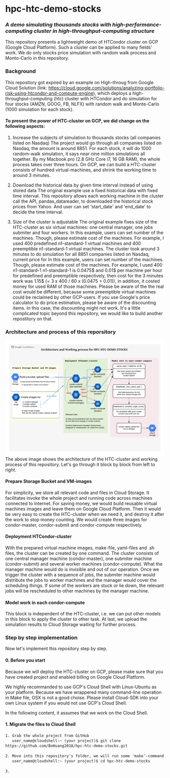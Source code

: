# hpc-htc-demo-stocks
### *A demo simulating thousands stocks with high-performance-computing cluster in high-throughput-computing structure*
This repository presents a lightweight demo of HTCondor cluster on GCP (Google Cloud Platform). Such a cluster can be applied 
to many fields' work. We do only stocks price simulation with random walk process and Monto-Carlo in this repository. 

### Background 
This repository got expired by an example on High-throug from Google Cloud Solution (link: https://cloud.google.com/solutions/analyzing-portfolio-risk-using-htcondor-and-compute-engine), 
which deploys a high-throughput-computing (htc) cluster with HTCondor and do simulation for four stocks (AMZN, GOOG, FB, NLFX) with random walk
and Monte-Carlo (1000 simulation for each stock).

#### To present the power of HTC-cluster on GCP, we did change on the following aspects:

1. Increase the subjects of simulation to thousands stocks (all companies listed on Nasdaq)
   The project would go through all companies listed on Nasdaq, the amount is around 8851. For each stock, it will do 1000 random-walk 
   simulation, it says near nine million simulations all together.
   By my Macbook pro (2.8 GHz Core i7, 16 GB RAM), the whole process takes over three hours. On GCP, we can build a HTC-cluster consists of 
   hundred virtual-machines, and shrink the working time to around 3 minutes. 
   
2. Download the historical data by given time interval instead of using stored data
   The original example use a fixed historical data with fixed time interval. This repository allows each working machine in the cluster
   call the API, pandas_datareader, to downloaded the historical stock prices from Yahoo. And user can set 'start_date' and 'end_date' to 
   decide the time interval. 

3. Size of the cluster is adjustable
   The original example fixes size of the HTC-cluster as six virtual machines: one central manager, one jobs submiter and four workers. 
   In this example, users can set number of the machines. Though, please estimate cost of the machines. For example, I used 400 predefined n1-standard-1 virtual machines and 400 preemptible n1-standard-1 virtual machines. The cluster took around 3 minutes to do simulation for all 8851 companies listed on Nasdaq, current price for 
   In this example, users can set number of the machines. Though, please estimate cost of the machines. For example, I used 400 n1-standard-1 
   n1-standard-1 is 0.0475$ and 0.01$ per machine per hour for predefined and preemptible respectively, then cost for the 3 minutes work was 1.15$ (= 3 x 400 / 60 x (0.0475 + 0.01)), in addition, it costed money for used RAM of those machines. Please be aware of the the real cost would be different, because some preemptible virtual machines could be reclaimed by other GCP-users. If you use Google's price calculator to do price estimation, please be aware of the discounting items. In this case, the discounting might not work. It's a little complicated topic beyond this repository, we would like to build another repostitory on that.
   
### Architecture and process of this reporsitory
![architecture and process](https://github.com/BoHuang2018/hpc-htc-demo-stocks/blob/master/HPC-HTC-DEMO-STOCKS.png)
The above image shows the architecture of the HTC-cluster and working process of this repository. Let's go through it block by block from left to right. 

#### Prepare Storage Bucket and VM-images
For simplicity, we store all relevant code and files in Cloud Storage. It facilitates invoke the whole project and running code across machines connected to Internet. For saving money, we would build reusable virtual machines images and leave them on Google Cloud Platform. Then it would be very easy to create the HTC-cluster when we need it, and destroy it after the work to stop money counting. We would create three images for condor-master, condor-submit and condor-compute respectively. 

#### Deployment HTCondor-cluster
With the prepared virtual machine images, make-file, yaml-files and .sh files, the cluster can be created by one command. The cluster consists of one central manager machine (condor-master), one submiter machine (condor-submit) and several worker machines (condor-compute). What the manager machine would do is invisible and out of our operation. Once we trigger the cluster with a sequence of jobs, the submiter machine would distribute the jobs to worker machines and the manager would cover the scheduling things. If some of the workers are stuck or lie down, the relevant jobs will be rescheduled to other machines by the manager machine.

#### Model work in each condor-compute
This block is independent of the HTC-cluster, i.e. we can put other models in this block to apply the cluster to other task. At last, we upload the simulation results to Cloud Storage waiting for further process. 

### Step by step implementation 
Now let's implement this repository step by step. 

#### 0. Before you start
Because we will deploy the HTC-cluster on GCP, please make sure that you have created project and enabled billing on Google Cloud Platform. 

We highly recommanded to use GCP's Cloud Shell with Linux-Ubuntu as your platform. Because we have wrappered many command-line operation in Make file, OSX is not a good choise. Please install Cloud-SDK into your own Linux system if you would not use GCP's Cloud Shell. 

In the following content, it assumes that we work on the Cloud Shell.

#### 1. Migrate the files to Cloud Shell
    1. Grab the whole project from GitHub 
       user_name@cloudshell:~ (your project)$ git clone https://github.com/BoHuang2018/hpc-htc-demo-stocks.git
    
    2. Move into this repository's folder, we will run some 'make'-command
       user_name@cloudshell:~ (your project)$ cd hpc-htc-demo-stocks
    
    3. 






